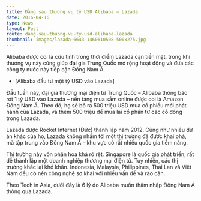 ```yaml
---
title: Đằng sau thương vụ tỷ USD Alibaba – Lazada
date: 2016-04-16
type: News
layout: Post
route: dang-sau-thuong-vu-ty-usd-alibaba-lazada
thumbnail: images/lazada-6643-1460610508-500x275.jpg
---
```

Alibaba được coi là cứu tinh trong thời điểm Lazada cạn tiền mặt, trong khi thương vụ này cũng giúp đại gia Trung Quốc mở rộng hoạt động và đưa các công ty nước này tiếp cận Đông Nam Á.

* [Alibaba đầu tư một tỷ USD vào Lazada]

Đầu tuần này, đại gia thương mại điện tử Trung Quốc – Alibaba thông báo rót 1 tỷ USD vào Lazada – nền tảng mua sắm online được coi là Amazon Đông Nam Á. Theo đó, họ sẽ bỏ ra 500 triệu USD mua cổ phiếu mới phát hành của Lazada, và thêm 500 triệu để mua lại cổ phần từ các cổ đông trong Lazada.

Lazada được Rocket Internet (Đức) thành lập năm 2012. Cũng như nhiều dự án khác của họ, Lazada không nhắm tới một thị trường đã được khai phá, mà tập trung vào Đông Nam Á – khu vực có rất nhiều quốc gia tiềm năng.

Thị trường này vốn phân hóa khá rõ rệt. Singapore là quốc gia phát triển, rất dễ thành lập một doanh nghiệp thương mại điện tử. Tuy nhiên, các thị trường khác lại khó khăn. Indonesia, Malaysia, Philippines, Thái Lan và Việt Nam đều có nền công nghệ sơ khai với nhiều vấn đề và rào cản.

Theo Tech in Asia, dưới đây là 6 lý do Alibaba muốn thâm nhập Đông Nam Á thông qua Lazada.

